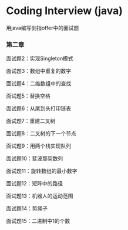 # Coding Interview (java)

用java编写剑指offer中的面试题

### 第二章

面试题2：实现Singleton模式

面试题3：数组中重复的数字

面试题4：二维数组中的查找

面试题5：替换空格

面试题6：从尾到头打印链表

面试题7：重建二叉树

面试题8：二叉树的下一个节点

面试题9：用两个栈实现队列

面试题10：斐波那契数列

面试题11：旋转数组的最小数字

面试题12：矩阵中的路径

面试题13：机器人的运动范围

面试题14：剪绳子

面试题15：二进制中1的个数


